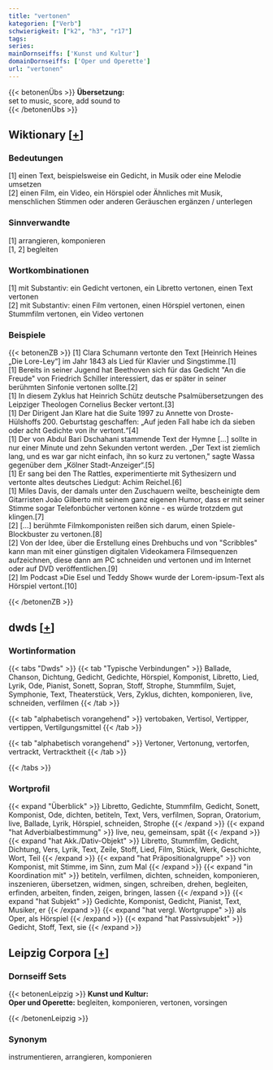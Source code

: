 ```yaml
---
title: "vertonen"
kategorien: ["Verb"]
schwierigkeit: ["k2", "h3", "r17"]
tags:
series:
mainDornseiffs: ['Kunst und Kultur']
domainDornseiffs: ['Oper und Operette']
url: "vertonen"
---
```


{{< betonenÜbs >}}
**Übersetzung:**  
set to music, score, add sound to  
{{< /betonenÜbs >}}

## Wiktionary [[+](https://de.wiktionary.org/wiki/vertonen)]

### Bedeutungen
[1] einen Text, beispielsweise ein Gedicht, in Musik oder eine Melodie umsetzen  
[2] einen Film, ein Video, ein Hörspiel oder Ähnliches mit Musik, menschlichen Stimmen oder anderen Geräuschen ergänzen / unterlegen  

### Sinnverwandte
[1] arrangieren, komponieren  
[1, 2] begleiten  

### Wortkombinationen
[1] mit Substantiv: ein Gedicht vertonen, ein Libretto vertonen, einen Text vertonen  
[2] mit Substantiv: einen Film vertonen, einen Hörspiel vertonen, einen Stummfilm vertonen, ein Video vertonen  

### Beispiele
{{< betonenZB >}}
[1] Clara Schumann vertonte den Text [Heinrich Heines „Die Lore-Ley“] im Jahr 1843 als Lied für Klavier und Singstimme.[1]  
[1] Bereits in seiner Jugend hat Beethoven sich für das Gedicht "An die Freude" von Friedrich Schiller interessiert, das er später in seiner berühmten Sinfonie vertonen sollte.[2]  
[1] In diesem Zyklus hat Heinrich Schütz deutsche Psalmübersetzungen des Leipziger Theologen Cornelius Becker vertont.[3]  
[1] Der Dirigent Jan Klare hat die Suite 1997 zu Annette von Droste-Hülshoffs 200. Geburtstag geschaffen: „Auf jeden Fall habe ich da sieben oder acht Gedichte von ihr vertont.“[4]  
[1] Der von Abdul Bari Dschahani stammende Text der Hymne […] sollte in nur einer Minute und zehn Sekunden vertont werden. „Der Text ist ziemlich lang, und es war gar nicht einfach, ihn so kurz zu vertonen," sagte Wassa gegenüber dem „Kölner Stadt-Anzeiger“.[5]  
[1] Er sang bei den The Rattles, experimentierte mit Sythesizern und vertonte altes deutsches Liedgut: Achim Reichel.[6]  
[1] Miles Davis, der damals unter den Zuschauern weilte, bescheinigte dem Gitarristen João Gilberto mit seinem ganz eigenen Humor, dass er mit seiner Stimme sogar Telefonbücher vertonen könne - es würde trotzdem gut klingen.[7]  
[2] […] berühmte Filmkomponisten reißen sich darum, einen Spiele-Blockbuster zu vertonen.[8]  
[2] Von der Idee, über die Erstellung eines Drehbuchs und von "Scribbles" kann man mit einer günstigen digitalen Videokamera Filmsequenzen aufzeichnen, diese dann am PC schneiden und vertonen und im Internet oder auf DVD veröffentlichen.[9]  
[2] Im Podcast »Die Esel und Teddy Show« wurde der Lorem-ipsum-Text als Hörspiel vertont.[10]  

{{< /betonenZB >}}


## dwds [[+](https://www.dwds.de/wb/vertonen)]

### Wortinformation
{{< tabs "Dwds" >}}
{{< tab "Typische Verbindungen" >}}
Ballade, Chanson, Dichtung, Gedicht, Gedichte, Hörspiel, Komponist, Libretto, Lied, Lyrik, Ode, Pianist, Sonett, Sopran, Stoff, Strophe, Stummfilm, Sujet, Symphonie, Text, Theaterstück, Vers, Zyklus, dichten, komponieren, live, schneiden, verfilmen
{{< /tab >}}

{{< tab "alphabetisch vorangehend" >}}
vertobaken, Vertisol, Vertipper, vertippen, Vertilgungsmittel
{{< /tab >}}

{{< tab "alphabetisch vorangehend" >}}
Vertoner, Vertonung, vertorfen, vertrackt, Vertracktheit
{{< /tab >}}

{{< /tabs >}}

### Wortprofil
{{< expand "Überblick" >}} Libretto, Gedichte, Stummfilm, Gedicht, Sonett, Komponist, Ode, dichten, betiteln, Text, Vers, verfilmen, Sopran, Oratorium, live, Ballade, Lyrik, Hörspiel, schneiden, Strophe {{< /expand >}}
{{< expand "hat Adverbialbestimmung" >}} live, neu, gemeinsam, spät {{< /expand >}}
{{< expand "hat Akk./Dativ-Objekt" >}} Libretto, Stummfilm, Gedicht, Dichtung, Vers, Lyrik, Text, Zeile, Stoff, Lied, Film, Stück, Werk, Geschichte, Wort, Teil {{< /expand >}}
{{< expand "hat Präpositionalgruppe" >}} von Komponist, mit Stimme, im Sinn, zum Mal {{< /expand >}}
{{< expand "in Koordination mit" >}} betiteln, verfilmen, dichten, schneiden, komponieren, inszenieren, übersetzen, widmen, singen, schreiben, drehen, begleiten, erfinden, arbeiten, finden, zeigen, bringen, lassen {{< /expand >}}
{{< expand "hat Subjekt" >}} Gedichte, Komponist, Gedicht, Pianist, Text, Musiker, er {{< /expand >}}
{{< expand "hat vergl. Wortgruppe" >}} als Oper, als Hörspiel {{< /expand >}}
{{< expand "hat Passivsubjekt" >}} Gedicht, Stoff, Text, sie {{< /expand >}}

## Leipzig Corpora [[+](https://corpora.uni-leipzig.de/en/res?word=vertonen&corpusId=deu_newscrawl-public_2018)]

### Dornseiff Sets
{{< betonenLeipzig >}}
**Kunst und Kultur:**  
**Oper und Operette:** begleiten, komponieren, vertonen, vorsingen  

{{< /betonenLeipzig >}}

### Synonym
instrumentieren, arrangieren, komponieren

